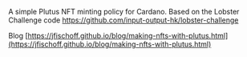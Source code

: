 A simple Plutus NFT minting policy for Cardano. Based on the Lobster Challenge code https://github.com/input-output-hk/lobster-challenge

Blog [https://jfischoff.github.io/blog/making-nfts-with-plutus.html](https://jfischoff.github.io/blog/making-nfts-with-plutus.html)
